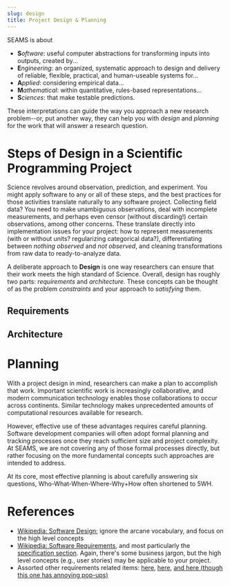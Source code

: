 ```yaml
---
slug: design
title: Project Design & Planning
---
```

SEAMS is about

 - **S***oftware*: useful computer abstractions for transforming inputs into outputs, created by...
 - **E***ngineering*: an organized, systematic approach to design and delivery of reliable, flexible, practical, and human-useable systems for...
 - **A***pplied*: considering empirical data...
 - **M***athematical*: within quantitative, rules-based representations...
 - **S***ciences*: that make testable predictions.

These interpretations can guide the way you approach a new research problem--or, put another way, they can help you with *design* and *planning* for the work that will answer a research question.

# Steps of Design in a Scientific Programming Project

Science revolves around observation, prediction, and experiment. You might apply software to any or all of these steps, and the best practices for those activities translate naturally to any software project.  Collecting field data? You need to make unambiguous observations, deal with incomplete measurements, and perhaps even censor (without discarding!) certain observations, among other concerns. These translate directly into implementation issues for your project: how to represent measurements (with or without units? regularizing categorical data?), differentiating between *nothing observed* and *not observed*, and cleaning transformations from raw data to ready-to-analyze data.

A deliberate approach to **Design** is one way researchers can ensure that their work meets the high standard of Science.  Overall, design has roughly two parts: *requirements* and *architecture*. These concepts can be thought of as the problem *constraints* and your approach to *satisfying* them.

## Requirements

## Architecture



# Planning

With a project design in mind, researchers can make a plan to accomplish that work.  Important scientific work is increasingly collaborative, and modern communication technology enables those collaborations to occur across continents.  Similar technology makes unprecedented amounts of computational resources available for research.

However, effective use of these advantages requires careful planning.  Software development companies will often adopt formal planning and tracking processes once they reach sufficient size and project complexity.  At SEAMS, we are not covering any of those formal processes directly, but rather focusing on the more fundamental concepts such approaches are intended to address.

At its core, most effective planning is about carefully answering six questions, Who-What-When-Where-Why+How often shortened to 5WH.

# References

 - [Wikipedia: Software Design](https://en.wikipedia.org/wiki/Software_design); ignore the arcane vocabulary, and focus on the high level concepts 
 - [Wikipedia: Software Requirements](https://en.wikipedia.org/wiki/Software_requirements), and most particularly the [specification section](https://en.wikipedia.org/wiki/Software_requirements_specification).  Again, there's some business jargon, but the high level concepts (e.g., user stories) may be applicable to your project.
 - Assorted other requirements related items: [here](https://www.geeksforgeeks.org/software-engineering-requirements-engineering-process/), [here](http://www.inf.ed.ac.uk/teaching/courses/cs2/LectureNotes/CS2Ah/SoftEng/se02.pdf), [and here (though this one has annoying pop-ups)](https://www.guru99.com/learn-software-requirements-analysis-with-case-study.html)
<!--

Some references on software testing:

 - [An introduction to software testing](http://agile.csc.ncsu.edu/SEMaterials/BlackBox.pdf)
 - [A general guide to testing in Python](http://docs.python-guide.org/en/latest/writing/tests/)
 - [A guide to `unittest` (PyUnit)](http://www.drdobbs.com/testing/unit-testing-with-python/240165163)
 - [...and another](http://pythontesting.net/framework/unittest/unittest-introduction/)
 - Some tricks with PyCharm:
   * [running and debugging](https://www.jetbrains.com/pycharm/help/running-and-debugging.html)
   * [python debugger](https://www.jetbrains.com/pycharm/help/python-debugger.html)
   * [pycharm debug console](https://www.jetbrains.com/pycharm/help/using-debug-console.html)
   * [stepping through program](https://www.jetbrains.com/pycharm/help/stepping-through-the-program.html)
 - [Some tricks with Rstudio](https://support.rstudio.com/hc/en-us/articles/205612627-Debugging-with-RStudio)
 - [using R package testthat](http://journal.r-project.org/archive/2011-1/RJournal_2011-1_Wickham.pdf)
 - [thoughts on input validation](http://www.ibm.com/developerworks/library/l-sp2/)
 - [Tests for randomness](http://citeseerx.ist.psu.edu/viewdoc/download?doi=10.1.1.156.7149&rep=rep1&type=pdf)
 - [Thinking a bit about what testing means.](http://www.nytimes.com/interactive/2015/07/03/upshot/a-quick-puzzle-to-test-your-problem-solving.html)

-->